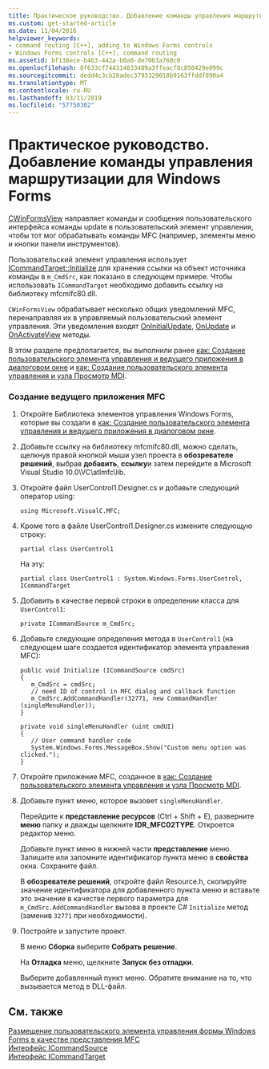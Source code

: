 ```yaml
---
title: Практическое руководство. Добавление команды управления маршрутизации для Windows Forms
ms.custom: get-started-article
ms.date: 11/04/2016
helpviewer_keywords:
- command routing [C++], adding to Windows Forms controls
- Windows Forms controls [C++], command routing
ms.assetid: bf138ece-b463-442a-b0a0-de7063a760c0
ms.openlocfilehash: 8f633cf744314833409a3ffeacf8c850429e099c
ms.sourcegitcommit: dedd4c3cb28adec3793329018b9163ffddf890a4
ms.translationtype: MT
ms.contentlocale: ru-RU
ms.lasthandoff: 03/11/2019
ms.locfileid: "57750302"
---
```

# <a name="how-to-add-command-routing-to-the-windows-forms-control"></a>Практическое руководство. Добавление команды управления маршрутизации для Windows Forms

[CWinFormsView](../mfc/reference/cwinformsview-class.md) направляет команды и сообщения пользовательского интерфейса команды update в пользовательский элемент управления, чтобы тот мог обрабатывать команды MFC (например, элементы меню и кнопки панели инструментов).

Пользовательский элемент управления использует [ICommandTarget::Initialize](../mfc/reference/icommandtarget-interface.md#initialize) для хранения ссылки на объект источника команды в `m_CmdSrc`, как показано в следующем примере. Чтобы использовать `ICommandTarget` необходимо добавить ссылку на библиотеку mfcmifc80.dll.

`CWinFormsView` обрабатывает несколько общих уведомлений MFC, перенаправляя их в управляемый пользовательский элемент управления. Эти уведомления входят [OnInitialUpdate](../mfc/reference/iview-interface.md#oninitialupdate), [OnUpdate](../mfc/reference/iview-interface.md#onupdate) и [OnActivateView](../mfc/reference/iview-interface.md#onactivateview) методы.

В этом разделе предполагается, вы выполнили ранее [как: Создание пользовательского элемента управления и ведущего приложения в диалоговом окне](../dotnet/how-to-create-the-user-control-and-host-in-a-dialog-box.md) и [как: Создание пользовательского элемента управления и узла Просмотр MDI](../dotnet/how-to-create-the-user-control-and-host-mdi-view.md).

### <a name="to-create-the-mfc-host-application"></a>Создание ведущего приложения MFC

1. Откройте Библиотека элементов управления Windows Forms, которые вы создали в [как: Создание пользовательского элемента управления и ведущего приложения в диалоговом окне](../dotnet/how-to-create-the-user-control-and-host-in-a-dialog-box.md).

1. Добавьте ссылку на библиотеку mfcmifc80.dll, можно сделать, щелкнув правой кнопкой мыши узел проекта в **обозревателе решений**, выбрав **добавить**, **ссылку**и затем перейдите в Microsoft Visual Studio 10.0\VC\atlmfc\lib.

1. Откройте файл UserControl1.Designer.cs и добавьте следующий оператор using:

    ```
    using Microsoft.VisualC.MFC;
    ```

1. Кроме того в файле UserControl1.Designer.cs измените следующую строку:

    ```
    partial class UserControl1
    ```

   На эту:

    ```
    partial class UserControl1 : System.Windows.Forms.UserControl, ICommandTarget
    ```

1. Добавить в качестве первой строки в определении класса для `UserControl1`:

    ```
    private ICommandSource m_CmdSrc;
    ```

1. Добавьте следующие определения метода в `UserControl1` (на следующем шаге создается идентификатор элемента управления MFC):

    ```
    public void Initialize (ICommandSource cmdSrc)
    {
       m_CmdSrc = cmdSrc;
       // need ID of control in MFC dialog and callback function
       m_CmdSrc.AddCommandHandler(32771, new CommandHandler (singleMenuHandler));
    }

    private void singleMenuHandler (uint cmdUI)
    {
       // User command handler code
       System.Windows.Forms.MessageBox.Show("Custom menu option was clicked.");
    }
    ```

1. Откройте приложение MFC, созданное в [как: Создание пользовательского элемента управления и узла Просмотр MDI](../dotnet/how-to-create-the-user-control-and-host-mdi-view.md).

1. Добавьте пункт меню, которое вызовет `singleMenuHandler`.

   Перейдите к **представление ресурсов** (Ctrl + Shift + E), разверните **меню** папку и дважды щелкните **IDR_MFC02TYPE**. Откроется редактор меню.

   Добавьте пункт меню в нижней части **представление** меню. Запишите или запомните идентификатор пункта меню в **свойства** окна. Сохраните файл.

   В **обозревателе решений**, откройте файл Resource.h, скопируйте значение идентификатора для добавленного пункта меню и вставьте это значение в качестве первого параметра для `m_CmdSrc.AddCommandHandler` вызова в проекте C# `Initialize` метод (заменив `32771` при необходимости).

9. Постройте и запустите проект.

   В меню **Сборка** выберите **Собрать решение**.

   На **Отладка** меню, щелкните **Запуск без отладки**.

   Выберите добавленный пункт меню. Обратите внимание на то, что вызывается метод в DLL-файл.

## <a name="see-also"></a>См. также

[Размещение пользовательского элемента управления формы Windows Forms в качестве представления MFC](../dotnet/hosting-a-windows-forms-user-control-as-an-mfc-view.md)<br/>
[Интерфейс ICommandSource](../mfc/reference/icommandsource-interface.md)<br/>
[Интерфейс ICommandTarget](../mfc/reference/icommandtarget-interface.md)
